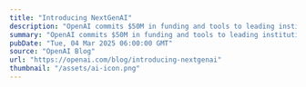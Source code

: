 ```yaml
---
title: "Introducing NextGenAI"
description: "OpenAI commits $50M in funding and tools to leading institutions."
summary: "OpenAI commits $50M in funding and tools to leading institutions."
pubDate: "Tue, 04 Mar 2025 06:00:00 GMT"
source: "OpenAI Blog"
url: "https://openai.com/blog/introducing-nextgenai"
thumbnail: "/assets/ai-icon.png"
---
```


